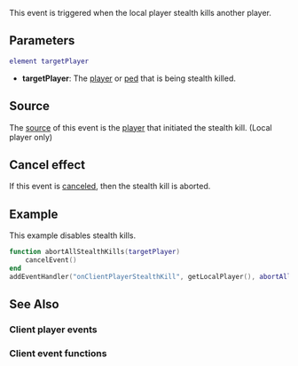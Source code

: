 This event is triggered when the local player stealth kills another player.

Parameters
----------

``` lua
element targetPlayer
```

-   **targetPlayer**: The [player](/player.md "wikilink") or [ped](/ped.md "wikilink") that is being stealth killed.

Source
------

The [source](/event_system#Event_source.md "wikilink") of this event is the [player](/player.md "wikilink") that initiated the stealth kill. (Local player only)

Cancel effect
-------------

If this event is [canceled](/Event_system#Canceling.md "wikilink"), then the stealth kill is aborted.

Example
-------

This example disables stealth kills.

``` lua
function abortAllStealthKills(targetPlayer)
    cancelEvent()
end
addEventHandler("onClientPlayerStealthKill", getLocalPlayer(), abortAllStealthKills)
```

See Also
--------

### Client player events

### Client event functions
